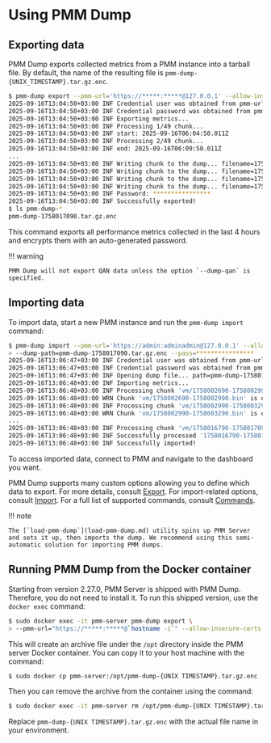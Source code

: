 # Using PMM Dump

## Exporting data

PMM Dump exports collected metrics from a PMM instance into a tarball file. By default, the name of the resulting file is `pmm-dump-{UNIX_TIMESTAMP}.tar.gz.enc`.

``` {.bash data-prompt="$" }
$ pmm-dump export --pmm-url='https://*****:*****@127.0.0.1' --allow-insecure-certs --no-just-key
2025-09-16T13:04:50+03:00 INF Credential user was obtained from pmm-url
2025-09-16T13:04:50+03:00 INF Credential password was obtained from pmm-url
2025-09-16T13:04:50+03:00 INF Exporting metrics...
2025-09-16T13:04:50+03:00 INF Processing 1/49 chunk...
2025-09-16T13:04:50+03:00 INF start: 2025-09-16T06:04:50.011Z
2025-09-16T13:04:50+03:00 INF Processing 2/49 chunk...
2025-09-16T13:04:50+03:00 INF end: 2025-09-16T06:09:50.011Z
...
2025-09-16T13:04:50+03:00 INF Writing chunk to the dump... filename=1758016490-1758016790.bin source=vm
2025-09-16T13:04:50+03:00 INF Writing chunk to the dump... filename=1758016190-1758016490.bin source=vm
2025-09-16T13:04:50+03:00 INF Writing chunk to the dump... filename=1758017090-1758017390.bin source=vm
2025-09-16T13:04:50+03:00 INF Writing chunk to the dump... filename=1758016790-1758017090.bin source=vm
2025-09-16T13:04:50+03:00 INF Password: ****************
2025-09-16T13:04:50+03:00 INF Successfully exported!
$ ls pmm-dump-*
pmm-dump-1758017090.tar.gz.enc
```
This command exports all performance metrics collected in the last 4 hours and encrypts them with an auto-generated password.

!!! warning
    
    PMM Dump will not export QAN data unless the option `--dump-qan` is specified.

## Importing data

To import data, start a new PMM instance and run the `pmm-dump import` command:

``` {.bash data-prompt="$" }
$ pmm-dump import --pmm-url='https://admin:adminadmin@127.0.0.1' --allow-insecure-certs \
> --dump-path=pmm-dump-1758017090.tar.gz.enc --pass=****************
2025-09-16T13:06:47+03:00 INF Credential user was obtained from pmm-url
2025-09-16T13:06:47+03:00 INF Credential password was obtained from pmm-url
2025-09-16T13:06:47+03:00 INF Opening dump file... path=pmm-dump-1758017090.tar.gz.enc
2025-09-16T13:06:48+03:00 INF Importing metrics...
2025-09-16T13:06:48+03:00 INF Processing chunk 'vm/1758002690-1758002990.bin'...
2025-09-16T13:06:48+03:00 WRN Chunk 'vm/1758002690-1758002990.bin' is empty, skipping
2025-09-16T13:06:48+03:00 INF Processing chunk 'vm/1758002990-1758003290.bin'...
2025-09-16T13:06:48+03:00 WRN Chunk 'vm/1758002990-1758003290.bin' is empty, skipping
...
2025-09-16T13:06:48+03:00 INF Processing chunk 'vm/1758016790-1758017090.bin'...
2025-09-16T13:06:48+03:00 INF Successfully processed '1758016790-1758017090.bin'
2025-09-16T13:06:48+03:00 INF Successfully imported!

```

To access imported data, connect to PMM and navigate to the dashboard you want.

PMM Dump supports many custom options allowing you to define which data to export. For more details, consult [Export](export.md). For import-related options, consult [Import](import.md). For a full list of supported commands, consult [Commands](commands.md).

!!! note

    The [`load-pmm-dump`](load-pmm-dump.md) utility spins up PMM Server and sets it up, then imports the dump. We recommend using this semi-automatic solution for importing PMM dumps.

## Running PMM Dump from the Docker container

Starting from version 2.27.0, PMM Server is shipped with PMM Dump. Therefore, you do not need to install it. To run this shipped version, use the `docker exec` command:

``` {.bash data-prompt="$" }
$ sudo docker exec -it pmm-server pmm-dump export \
> --pmm-url="https://*****:*****@`hostname -i`" --allow-insecure-certs
```

This will create an archive file under the `/opt` directory inside the PMM server Docker container. You can copy it to your host machine with the command:

``` {.bash data-prompt="$" }
$ sudo docker cp pmm-server:/opt/pmm-dump-{UNIX TIMESTAMP}.tar.gz.enc .
```

Then you can remove the archive from the container using the command:

``` {.bash data-prompt="$" }
$ sudo docker exec -it pmm-server rm /opt/pmm-dump-{UNIX TIMESTAMP}.tar.gz.enc
```

Replace `pmm-dump-{UNIX TIMESTAMP}.tar.gz.enc` with the actual file name in your environment.
